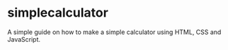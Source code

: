 # simplecalculator
A simple guide on how to make a simple calculator using HTML, CSS and JavaScript.
